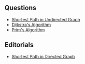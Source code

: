 ## Questions

- <a href ="https://www.naukri.com/code360/problems/shortest-path-in-an-unweighted-graph_981297"> Shortest Path in Undirected Graph </a>
- <a href ="https://www.naukri.com/code360/problems/dijkstra-s-shortest-path_920469"> Dijkstra's Algorithm </a>
- <a href ="https://www.naukri.com/code360/problems/prim-s-mst_1095633"> Prim's Algorithm </a>

## Editorials

- <a href ="https://www.naukri.com/code360/library/shortest-path-in-a-directed-acyclic-graph"> Shortest Path in Directed Graph </a>
